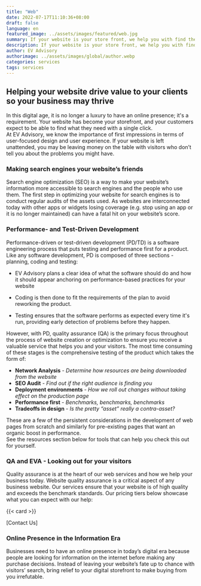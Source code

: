 ```yaml
---
title: "Web"
date: 2022-07-17T11:10:36+08:00
draft: false
language: en
featured_image: ../assets/images/featured/web.jpg
summary: If your website is your store front, we help you with find the best methods of promoting and placing your product in the right spots.  
description: If your website is your store front, we help you with find the best methods of promoting and placing your product in the right spots.
author: EV Advisory
authorimage: ../assets/images/global/author.webp
categories: services
tags: services
---
```



## Helping your website drive value to your clients so your business may thrive


In this digital age, it is no longer a luxury to have an online presence; it's a requirement. 
Your website has become your storefront, and your customers expect to be able to find what they need with a single click.  
At EV Advisory, we know the importance of first impressions in terms of user-focused design and user experience. 
If your website is left unattended, you may be leaving money on the table with visitors who don’t tell you about the 
problems you might have.  

### Making search engines your website’s friends

Search engine optimization (SEO) is a way to make your website’s information more accessible to 
search engines and the people who use them. The first step in optimizing your website for search 
engines is to conduct regular audits of the assets used. As websites are interconnected today with 
other apps or widgets losing coverage (e.g. stop using an app or it is no longer maintained) can 
have a fatal hit on your website’s score.  

### Performance- and Test-Driven Development

Performance-driven or test-driven development (PD/TD) is a software engineering process that puts 
testing and performance first for a product. Like any software development, PD is composed of three 
sections - planning, coding and testing:    

- EV Advisory plans a clear idea of what the software should do and how it should appear anchoring 
on performance-based practices for your website     

- Coding is then done to fit the requirements of the plan to avoid reworking the product.  

- Testing ensures that the software performs as expected every time it's run, providing early 
detection of problems before they happen.   

However, with PD, quality assurance (QA) is the primary focus throughout the process of 
website creation or optimization to ensure you receive a valuable service that helps you and 
your visitors. The most time consuming of these stages is the comprehensive testing of the 
product which takes the form of:   

-  **Network Analysis** - *Determine how resources are being downloaded from the website*  
- **SEO Audit** - *Find out if the right audience is finding you*   
- **Deployment environments** - *How we roll out changes without taking effect on the production page*  
- **Performance first** - *Benchmarks, benchmarks, benchmarks*  
- **Tradeoffs in design** - *Is the pretty “asset” really a contra-asset?*  

These are a few of the persistent considerations in the development of web pages from scratch 
and similarly for pre-existing pages that want an organic boost in performance.  
See the resources section below for tools that can help you check this out for yourself.

### QA and EVA - Looking out for your visitors


Quality assurance is at the heart of our web services and how we help your business today. 
Website quality assurance is a critical aspect of any business website. Our services ensure 
that your website is of high quality and exceeds the benchmark standards. Our pricing tiers 
below showcase what you can expect with our help:

{{< card >}}

[Contact Us]

### Online Presence in the Information Era 

Businesses need to have an online presence in today’s digital era because people are looking 
for information on the internet before making any purchase decisions.  Instead of leaving your 
website’s fate up to chance with visitors’ search, bring relief to your digital storefront to 
make buying from you irrefutable.  

